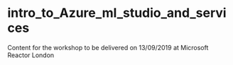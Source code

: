# intro_to_Azure_ml_studio_and_services
Content for the workshop to be delivered on 13/09/2019 at Microsoft Reactor London
